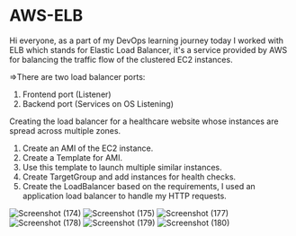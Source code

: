 # AWS-ELB
Hi everyone, as a part of my DevOps learning journey today I worked with ELB which stands for Elastic Load Balancer, it's a service provided by AWS for balancing the traffic flow of the clustered EC2 instances.

=>There are two load balancer ports:
 1. Frontend port (Listener)
 2. Backend port (Services on OS Listening)

Creating the load balancer for a healthcare website whose instances are spread across multiple zones.

1. Create an AMI of the EC2 instance.
2. Create a Template for AMI.
3. Use this template to launch multiple similar instances.
4. Create TargetGroup and add instances for health checks.
5. Create the LoadBalancer based on the requirements, I used an application load balancer to handle my HTTP requests.

![Screenshot (174)](https://github.com/user-attachments/assets/77b9905a-5d23-4879-8f23-99effdce9daa)
![Screenshot (175)](https://github.com/user-attachments/assets/e5341048-6f23-40fb-a080-52d2b489f557)
![Screenshot (177)](https://github.com/user-attachments/assets/f8f54ec5-e039-4835-86de-f74b568d758f)
![Screenshot (178)](https://github.com/user-attachments/assets/813b02ff-c84d-4e94-874e-14b342d6f5ff)
![Screenshot (179)](https://github.com/user-attachments/assets/2c37cd46-d878-4873-9c02-eb860d95d38d)
![Screenshot (180)](https://github.com/user-attachments/assets/82ceee57-7428-41a4-87a4-4e1774da6c7e)






